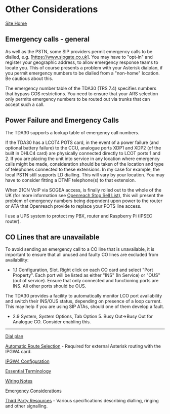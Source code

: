 # Other Considerations

[Site Home](../README.md)

## Emergency calls - general

As well as the PSTN, some SIP providers permit emergency calls to be dialled, e.g. [https://www.sipgate.co.uk].  You may have to "opt-in" and register your geographic address, to allow emergency response teams to locate you.  This of course presents a problem with your Asterisk dialplan, if you permit emergency numbers to be dialled from a "non-home" location.  Be cautious about this.

The emergency number table of the TDA30 (TRS 7.4) specifies numbers that bypass COS restrictions.  You need to ensure that your ARS selection only permits emergency numbers to be routed out via trunks that can accept such a call.

## Power Failure and Emergency Calls

The TDA30 supports a lookup table of emergency call numbers.

If the TDA30 has a LCOT4 POTS card, in the event of a power failure (and optional battery failure)  to the CCU, analogue ports XDP1 and XDP2 (of the built in DHLC4 card) are physically connected directly to LCOT ports 1 and 2.  If you are placing the unit into service in any location where emergency calls might be made, consideration should be taken of the location and type of telephones connected to these extensions.  In my case for example, the local PSTN still supports LD dialling.  This will vary by your location.  You may have to consider fitting a DTMF telephone(s) to that extension.

When 21CN VoIP via SOGEA access, is finally rolled out to the whole of the UK (for more information see [Openreach Stop Sell List](https://www.openreach.co.uk/cpportal/products/product-withdrawal/stop-sells-updates)), this will present the problem of emergency numbers being dependent upon power to the router or ATA that Openreach provide to replace your POTS line access.

I use a UPS system to protect my PBX, router and Raspberry Pi (IPSEC router).

## CO Lines that are unavailable

To avoid sending an emergency call to a CO line that is unavailable, it is important to ensure that all unused and faulty CO lines are excluded from availability:

- 1.1 Configuration, Slot.  Right click on each CO card and select "Port Property".  Each port will be listed as either "INS" (In Service) or "OUS" (out of service).  Ensure that only connected and functioning ports are INS.  All other ports should be OUS.

The TDA30 provides a facility to automatically monitor LCO port availability and switch their INS/OUS status, depending on presence of a loop current.  This may help if you are using SIP ATAs, should one of them develop a fault.

- 2.9 System, System Options, Tab Option 5.  Busy Out->Busy Out for Analogue CO.  Consider enabling this.


---

[Dial plan](./Dialplan.md)

[Automatic Route Selection](./ARS.md) - Required for external Asterisk routing with the IPGW4 card.

[IPGW4 Configuration](./IPGW4.md) 

[Essential Terminology](./Terminology.md) 

[Wiring Notes](./WiringNotes.md) 

[Emergency Considerations](./OtherConsiderations.md) 

[Third Party Resources](../Third%20Party%20Resources/README.md) - Various specifications describing dialling, ringing and other signalling.

